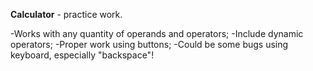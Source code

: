 <b>Calculator</b> - practice work.

-Works with any quantity of operands and operators;
-Include dynamic operators;
-Proper work using buttons;
-Could be some bugs using keyboard, especially "backspace"!
